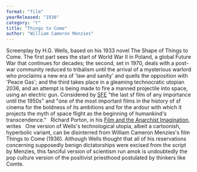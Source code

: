 ```yaml
---
format: "film"
yearReleased: "1936"
category: "t"
title: "Things to Come"
author: "William Cameron Menzies"
---
```

Screenplay by H.G. Wells, based on his 1933 novel The  Shape of Things to Come. The first part sees the start of World War II in  Poland, a global Future War that continues for decades; the second, set in 1970,  deals with a post-war community reduced to tribalism until the arrival of a  mysterious warlord who proclaims a new era of 'law and sanity' and quells the  opposition with 'Peace Gas'; and the third takes place in a gleaming  technocratic utopian 2036, and an attempt is being made to fire a manned  projectile into space, using an electric gun. Considered by <a href="http://www.sf-encyclopedia.com/entry/things_to_come">SFE</a> "the last  sf film of any importance until the 1950s" and "one of the most important films  in the history of sf cinema for the boldness of its ambitions and for the ardour  with which it projects the myth of space flight as the beginning of humankind's  transcendence."
 
Richard Porton, in his <a href="biblio.htm#Porton">Film  and the Anarchist Imagination</a>, writes
 
One version of Wells's technological utopia, albeit a  cartoonish, hyperbolic variant, can be disinterred from William Cameron  Menzies's film Things to Come (1936). Although Wells thought that all of  his reservations concerning supposedly benign dictatorships were excised from  the script by Menzies, this fanciful version of scientism run amok is  undoubtedly the pop culture version of the positivist priesthood postulated by  thinkers like Comte.